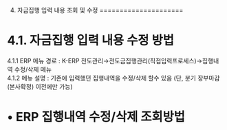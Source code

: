 4. 자금집행 입력 내용 조회 및 수정
=====================

4.1. 자금집행 입력 내용 수정 방법
=====================

  

4.1.1 ERP 메뉴 경로 : K-ERP 전도관리→전도금집행관리(직접입력프로세스)→집행내역 수정/삭제 메뉴  
4.1.2 메뉴 설명 : 기존에 입력했던 집행내역을 수정/삭제 할수 있음 (단, 분기 장부마감(본사확정) 이전에만 가능)

• ERP 집행내역 수정/삭제 조회방법
=====================